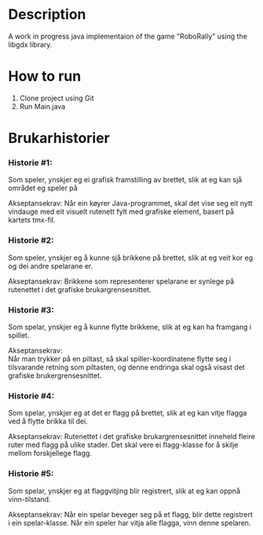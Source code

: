 # Description

A work in progress java implementaion of the game "RoboRally" using the libgdx library.


# How to run
1. Clone project using Git
2. Run Main.java



# Brukarhistorier
 
### Historie #1: 
Som speler, ynskjer eg ei grafisk framstilling av brettet,  slik at eg kan sjå området eg speler på 
 
Akseptansekrav: 
Når ein køyrer Java-programmet, skal det vise seg eit nytt vindauge med eit visuelt rutenett fylt med grafiske element, basert på kartets tmx-fil.
 
 
### Historie #2: 
Som speler, ynskjer eg å kunne sjå brikkene på brettet, slik at eg veit kor eg og dei andre spelarane er.
 
Akseptansekrav: 
Brikkene som representerer spelarane er synlege på rutenettet i det grafiske brukargrensesnittet.
 
### Historie #3: 
Som spelar, ynskjer eg å kunne flytte brikkene, slik at eg kan ha framgang i spillet.
 
Akseptansekrav:  
Når man trykker på en piltast, så skal spiller-koordinatene flytte seg i tilsvarande retning som piltasten, og denne endringa skal også visast det grafiske brukergrensesnittet.
 
### Historie #4: 
Som spelar, ynskjer eg at det er flagg på brettet, slik at eg kan vitje flagga ved å flytte brikka til dei. 
 
Akseptansekrav: 
Rutenettet i det grafiske brukargrensesnittet inneheld fleire ruter med flagg på ulike stader. Det skal vere ei flagg-klasse for å skilje mellom forskjellege flagg. 
 
### Historie #5: 
Som spelar, ynskjer eg at flaggvitjing blir registrert, slik at eg kan oppnå vinn-tilstand. 
 
Akseptansekrav: 
Når ein spelar beveger seg på et flagg, blir dette registrert i ein spelar-klasse. Når ein speler har vitja alle flagga, vinn denne spelaren.



